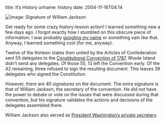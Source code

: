 title: It&#x02bc;s History
urlname: history
date: 2004-11-16T04:14

![Image: Signature of William Jackson](https://dl.dropboxusercontent.com/s/gr08w0kk1pa1i8s/20041116-signature.jpg)

Get ready for some crazy history-lesson action! I learned something new a few days ago. I forgot exactly how I stumbled on this obscure piece of information; I was probably [googling my name](http://www.google.com/search?hl=en&amp;q=william+jackson) or something vain like that. Anyway, I learned something cool (for me, anyway).

Twelve of the thirteen states then united by the Articles of Confederation sent 55 delegates to the [Constitutional Convention of 1787](http://teachingamericanhistory.org/convention/). Rhode Island didn&#x02bc;t send any delegates. Of those 55, 13 left the Convention early. Of the 42 remaining, three refused to sign the resulting document. This leaves 39 delegates who signed the Constitution.

However, there are 40 signatures on the document. The extra signature is that of William Jackson, the secretary of the convention. He did not have the power to debate or vote on the issues that were discussed during that convention, but his signature validates the actions and decisions of the delegates assembled there.

William Jackson also served as [President Washington&#x02bc;s private secretary](http://www.army.mil/cmh-pg/books/RevWar/ss/jackson.htm).